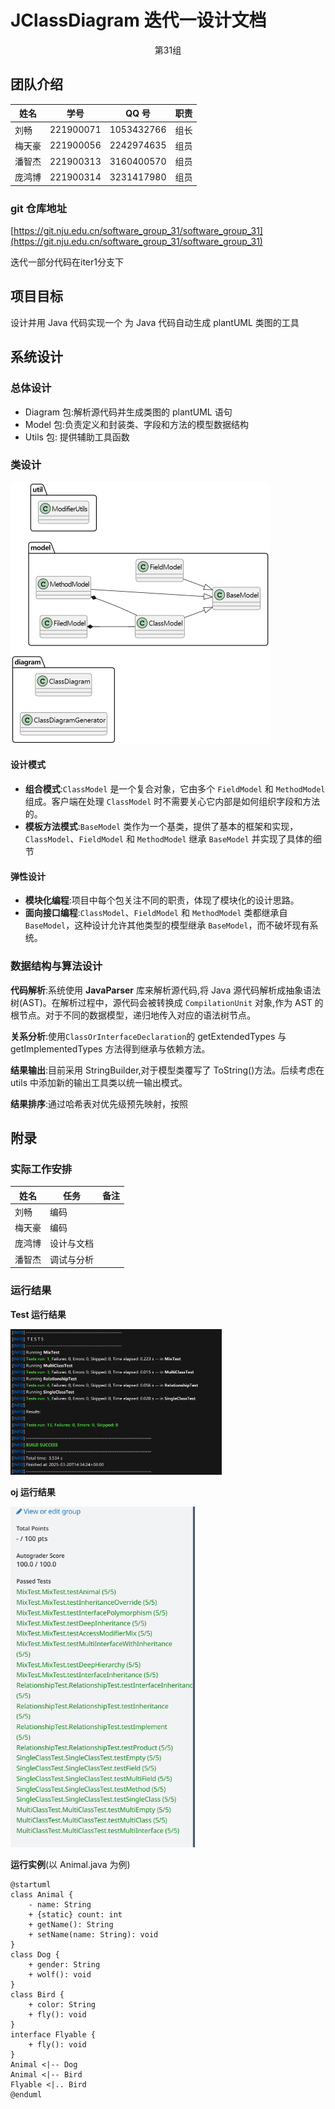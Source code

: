 # JClassDiagram 迭代一设计文档

<center>第31组</center>

## 团队介绍

| 姓名   | 学号      | QQ 号      | 职责 |
| ------ | --------- | ---------- | ---- |
| 刘畅   | 221900071 | 1053432766 | 组长 |
| 梅天豪 | 221900056 | 2242974635 | 组员 |
| 潘智杰 | 221900313 | 3160400570 | 组员 |
| 庞鸿博 | 221900314 | 3231417980 | 组员 |

### git 仓库地址

[https://git.nju.edu.cn/software_group_31/software_group_31](https://git.nju.edu.cn/software_group_31/software_group_31)

迭代一部分代码在iter1分支下

## 项目目标

设计并用 Java 代码实现一个 为 Java 代码自动生成 plantUML 类图的工具

## 系统设计

### 总体设计

- Diagram 包:解析源代码并生成类图的 plantUML 语句
- Model 包:负责定义和封装类、字段和方法的模型数据结构
- Utils 包: 提供辅助工具函数

### 类设计

<img src="./assets/image-20250320142523758.png" alt="image-20250320142523758" style="zoom:50%;" />

#### 设计模式

- **组合模式**:`ClassModel` 是一个复合对象，它由多个 `FieldModel` 和 `MethodModel` 组成。客户端在处理 `ClassModel` 时不需要关心它内部是如何组织字段和方法的。
- **模板方法模式**:`BaseModel` 类作为一个基类，提供了基本的框架和实现， `ClassModel`、`FieldModel` 和 `MethodModel` 继承 `BaseModel` 并实现了具体的细节

#### 弹性设计

- **模块化编程**:项目中每个包关注不同的职责，体现了模块化的设计思路。
- **面向接口编程**:`ClassModel`、`FieldModel` 和 `MethodModel` 类都继承自 `BaseModel`，这种设计允许其他类型的模型继承 `BaseModel`，而不破坏现有系统。

### 数据结构与算法设计

**代码解析**:系统使用 **JavaParser** 库来解析源代码,将 Java 源代码解析成抽象语法树(AST)。在解析过程中，源代码会被转换成 `CompilationUnit` 对象,作为 AST 的根节点。对于不同的数据模型，递归地传入对应的语法树节点。

**关系分析**:使用`ClassOrInterfaceDeclaration`的 getExtendedTypes 与 getImplementedTypes 方法得到继承与依赖方法。

**结果输出**:目前采用 StringBuilder,对于模型类覆写了 ToString()方法。后续考虑在 utils 中添加新的输出工具类以统一输出模式。

**结果排序**:通过哈希表对优先级预先映射，按照

## 附录

### 实际工作安排

| 姓名   | 任务       | 备注 |
| ------ | ---------- | ---- |
| 刘畅   | 编码       |      |
| 梅天豪 | 编码       |      |
| 庞鸿博 | 设计与文档 |      |
| 潘智杰 | 调试与分析 |      |

### 运行结果

**Test 运行结果**

<img src="./assets/image-20250320143440565.png" alt="image-20250320143440565" style="zoom: 33%;" />

**oj 运行结果**

<img src="./assets/image-20250320144854010.png" alt="image-20250320144854010" style="zoom: 67%;" />

**运行实例**(以 Animal.java 为例)

```pseudocode
@startuml
class Animal {
    - name: String
    + {static} count: int
    + getName(): String
    + setName(name: String): void
}
class Dog {
    + gender: String
    + wolf(): void
}
class Bird {
    + color: String
    + fly(): void
}
interface Flyable {
    + fly(): void
}
Animal <|-- Dog
Animal <|-- Bird
Flyable <|.. Bird
@enduml
```
